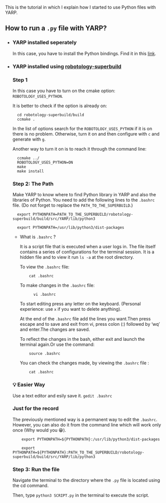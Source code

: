 This is the tutorial in which I explain how I started to use Python files with YARP.

## How to run a ``.py`` file with YARP?

- ### YARP installed seperately
    In this case, you have to install the Python bindings. Find it in this [link](https://www.yarp.it/git-master/yarp_swig.html#yarp_swig_python).
- ### YARP installed using [robotology-superbuild](https://github.com/robotology/robotology-superbuild)
  
    ### Step 1 
    In this case you have to turn on the cmake option:  ``ROBOTOLOGY_USES_PYTHON``.

    It is better to check if the option is already on:

    ```
      cd robotology-superbuild/build
      ccmake .
    ```
    In the list of options search for the ``ROBOTOLOGY_USES_PYTHON`` if it is on there is no problem. Otherwise, turn it on and then configure with ``c`` and generate with ``g``.

    Another way to turn it on is to reach it through the command line:
    ```
      ccmake ../
      ROBOTOLOGY_USES_PYTHON=ON
      make
      make install
    ```
    ### Step 2: The Path
    Make YARP to know where to find Python library in YARP and also the libraries of Python. You need to add the following lines to the ``.bashrc`` file. (Do not forget to replace the ``PATH_TO_THE_SUPERBUILD``.)
    ```
      export PYTHONPATH=PATH_TO_THE_SUPERBUILD/robotology-superbuild/build/src/YARP/lib/python3

      export PYTHONPATH=/usr/lib/python3/dist-packages
    ```

    - What is ``.bashrc`` ?
  
        It is a script file that is executed when a user logs in. The file itself contains a series of configurations for the terminal session. It is a hidden file and to view it run ``ls -a`` at the root directory. 
        
        To view the ``.bashrc`` file:

        ```
            cat .bashrc
        ```
        To make changes in the ``.bashrc`` file:

        ```
              vi .bashrc
        ```

        To start editing press any letter on the keyboard. (Personal experience: use ``x`` if you want to delete anything).

            
        At the end of the ``.bashrc`` file add the lines you want.Then press escape and to save and exit from vi, press colon (:) followed by ‘wq’ and enter.The changes are saved. 
        
        To reflect the changes in the bash, either exit and launch the terminal again.Or use the command:
        ```
            source .bashrc
        ```
        You can check the changes made, by viewing the ``.bashrc`` file :
        ```
            cat .bashrc
        ```


    ### :bulb: Easier Way 
    Use a text editor and esily save it.
        ```
            gedit .bashrc
        ```
    ### Just for the record
    The previously mentioned way is a permanent way to edit the ``.bashrc``. However, you can also do it from the command line which will work only once (Why would you :grin:).
    ```
        export PYTHONPATH=${PYTHONPATH}:/usr/lib/python3/dist-packages

        export PYTHONPATH=${PYTHONPATH}:PATH_TO_THE_SUPERBUILD/robotology-superbuild/build/src/YARP/lib/python3
    ```    
    ### Step 3: Run the file
     Navigate the terminal to the directory where the ``.py`` file is located using the cd command. 

     Then, type ``python3 SCRIPT.py`` in the terminal to execute the script.
